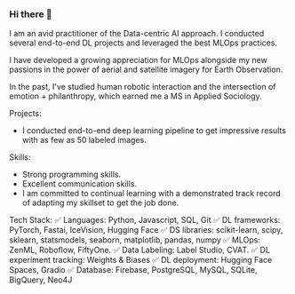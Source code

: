 ### Hi there 👋

I am an avid practitioner of the Data-centric AI approach. I conducted several end-to-end DL projects and leveraged the best MLOps practices.

I have developed a growing appreciation for MLOps alongside my new passions in the power of aerial and satellite imagery for Earth Observation.

In the past, I've studied human robotic interaction and the intersection of emotion + philanthropy, which earned me a MS in Applied Sociology.

Projects:
- I conducted end-to-end deep learning pipeline to get impressive results with as few as 50 labeled images.

Skills:
- Strong programming skills.
- Excellent communication skills.
- I am committed to continual learning with a demonstrated track record of adapting my skillset to get the job done.


Tech Stack:
✅ Languages: Python, Javascript, SQL, Git
✅ DL frameworks: PyTorch, Fastai, IceVision, Hugging Face
✅ DS libraries: scikit-learn, scipy, sklearn, statsmodels, seaborn, matplotlib, pandas, numpy
✅ MLOps: ZenML, Roboflow, FiftyOne.
✅ Data Labeling: Label Studio, CVAT.
✅ DL experiment tracking: Weights & Biases
✅ DL deployment: Hugging Face Spaces, Gradio
✅ Database: Firebase, PostgreSQL, MySQL, SQLite, BigQuery, Neo4J
